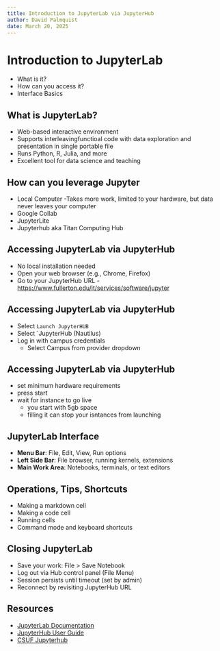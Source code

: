 ```yaml
---
title: Introduction to JupyterLab via JupyterHub
author: David Palmquist
date: March 20, 2025
---
```


# Introduction to JupyterLab
- What is it?
- How can you access it?
- Interface Basics  

## What is JupyterLab?
- Web-based interactive environment
- Supports interleavingfunctioal code with data exploration and presentation in single portable file
- Runs Python, R, Julia, and more
- Excellent tool for data science and teaching

## How can you leverage Jupyter
- Local Computer
  -Takes more work, limited to your hardware, but data never leaves your computer
- Google Collab
- JupyterLite
- Jupyterhub aka Titan Computing Hub

## Accessing JupyterLab via JupyterHub
- No local installation needed
- Open your web browser (e.g., Chrome, Firefox)
- Go to your JupyterHub URL 
  -https://www.fullerton.edu/it/services/software/jupyter
  
## Accessing JupyterLab via JupyterHub
- Select `Launch JupyterHUB`
- Select `JupyterHub (Nautilus)
- Log in with campus credentials
  - Select Campus from provider dropdown

## Accessing JupyterLab via JupyterHub
- set minimum hardware requirements
- press start
- wait for instance to go live
    - you start with 5gb space
    - filling it can stop your isntances from launching

## JupyterLab Interface
- **Menu Bar**: File, Edit, View, Run options
- **Left Side Bar**: File browser, running kernels, extensions
- **Main Work Area**: Notebooks, terminals, or text editors


## Operations, Tips, Shortcuts
- Making a markdown cell
- Making a code cell
- Running cells
- Command mode and keyboard shortcuts

## Closing JupyterLab
- Save your work: File > Save Notebook
- Log out via Hub control panel (File Menu)
- Session persists until timeout (set by admin)
- Reconnect by revisiting JupyterHub URL

## Resources
- [JupyterLab Documentation](https://jupyterlab.readthedocs.io/en/stable/)
- [JupyterHub User Guide](https://nationalresearchplatform.org/documentation/userdocs/jupyter/jupyterhub-service/)
- [CSUF Jupyterhub](https://www.fullerton.edu/it/services/software/jupyter/)

